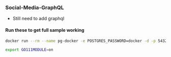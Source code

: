 ### Social-Media-GraphQL

- Still need to add graphql

#### Run these to get full sample working
```bash
docker run --rm --name pg-docker -e POSTGRES_PASSWORD=docker -d -p 5432:5432 -v $HOME/docker/volumes/postgres:/var/lib/postgresql/data postgres
```

```bash
export GO111MODULE=on
```